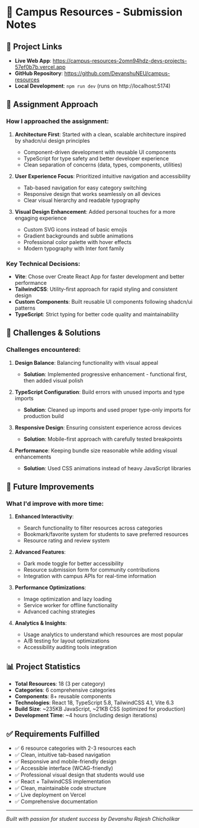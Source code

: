 # 📝 Campus Resources - Submission Notes

## 🔗 Project Links

- **Live Web App**: https://campus-resources-2omn94hdz-devs-projects-57ef0b7b.vercel.app
- **GitHub Repository**: https://github.com/DevanshuNEU/campus-resources
- **Local Development**: `npm run dev` (runs on http://localhost:5174)

## 🎯 Assignment Approach

### How I approached the assignment:

1. **Architecture First**: Started with a clean, scalable architecture inspired by shadcn/ui design principles
   - Component-driven development with reusable UI components
   - TypeScript for type safety and better developer experience
   - Clean separation of concerns (data, types, components, utilities)

2. **User Experience Focus**: Prioritized intuitive navigation and accessibility
   - Tab-based navigation for easy category switching
   - Responsive design that works seamlessly on all devices
   - Clear visual hierarchy and readable typography

3. **Visual Design Enhancement**: Added personal touches for a more engaging experience
   - Custom SVG icons instead of basic emojis
   - Gradient backgrounds and subtle animations
   - Professional color palette with hover effects
   - Modern typography with Inter font family

### Key Technical Decisions:

- **Vite**: Chose over Create React App for faster development and better performance
- **TailwindCSS**: Utility-first approach for rapid styling and consistent design
- **Custom Components**: Built reusable UI components following shadcn/ui patterns
- **TypeScript**: Strict typing for better code quality and maintainability

## 🚧 Challenges & Solutions

### Challenges encountered:

1. **Design Balance**: Balancing functionality with visual appeal
   - **Solution**: Implemented progressive enhancement - functional first, then added visual polish

2. **TypeScript Configuration**: Build errors with unused imports and type imports
   - **Solution**: Cleaned up imports and used proper type-only imports for production build

3. **Responsive Design**: Ensuring consistent experience across devices
   - **Solution**: Mobile-first approach with carefully tested breakpoints

4. **Performance**: Keeping bundle size reasonable while adding visual enhancements
   - **Solution**: Used CSS animations instead of heavy JavaScript libraries

## 🔮 Future Improvements

### What I'd improve with more time:

1. **Enhanced Interactivity**:
   - Search functionality to filter resources across categories
   - Bookmark/favorite system for students to save preferred resources
   - Resource rating and review system

2. **Advanced Features**:
   - Dark mode toggle for better accessibility
   - Resource submission form for community contributions
   - Integration with campus APIs for real-time information

3. **Performance Optimizations**:
   - Image optimization and lazy loading
   - Service worker for offline functionality
   - Advanced caching strategies

4. **Analytics & Insights**:
   - Usage analytics to understand which resources are most popular
   - A/B testing for layout optimizations
   - Accessibility auditing tools integration

## 📊 Project Statistics

- **Total Resources**: 18 (3 per category)
- **Categories**: 6 comprehensive categories
- **Components**: 8+ reusable components
- **Technologies**: React 18, TypeScript 5.8, TailwindCSS 4.1, Vite 6.3
- **Build Size**: ~235KB JavaScript, ~21KB CSS (optimized for production)
- **Development Time**: ~4 hours (including design iterations)

## ✅ Requirements Fulfilled

- ✅ 6 resource categories with 2-3 resources each
- ✅ Clean, intuitive tab-based navigation
- ✅ Responsive and mobile-friendly design
- ✅ Accessible interface (WCAG-friendly)
- ✅ Professional visual design that students would use
- ✅ React + TailwindCSS implementation
- ✅ Clean, maintainable code structure
- ✅ Live deployment on Vercel
- ✅ Comprehensive documentation

---

*Built with passion for student success by Devanshu Rajesh Chicholikar*
